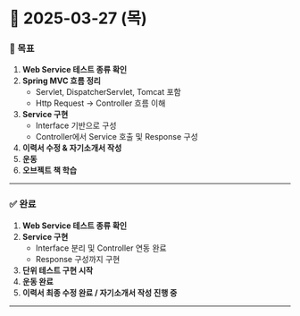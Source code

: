 # 📅 2025-03-27 (목)

### 🎯 목표
1. **Web Service 테스트 종류 확인**
2. **Spring MVC 흐름 정리**  
   - Servlet, DispatcherServlet, Tomcat 포함  
   - Http Request → Controller 흐름 이해  
3. **Service 구현**  
   - Interface 기반으로 구성  
   - Controller에서 Service 호출 및 Response 구성  
4. **이력서 수정 & 자기소개서 작성**
5. **운동**
6. **오브젝트 책 학습**

---

### ✅ 완료
1. **Web Service 테스트 종류 확인**
2. **Service 구현**  
   - Interface 분리 및 Controller 연동 완료  
   - Response 구성까지 구현  
3. **단위 테스트 구현 시작**
4. **운동 완료**
5. **이력서 최종 수정 완료 / 자기소개서 작성 진행 중**

---

